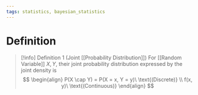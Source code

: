 ```yaml
---
tags: statistics, bayesian_statistics
---
```


# Definition

> [!info] Definition 1 (Joint [[Probability Distribution]])
> For [[Random Variable]] $X, Y$, their joint probability distribution expressed by the joint density is
> $$
> \begin{align}
> P(X \cap Y) = P(X = x, Y = y)\ \text{(Discrete)} \\
> f(x, y)\ \text{(Continuous)}
> \end{align}
> $$
